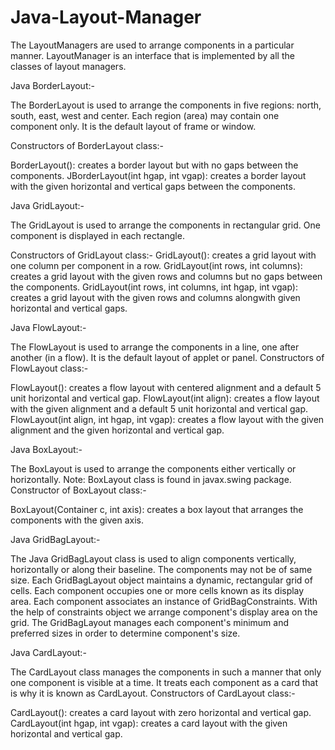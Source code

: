 # Java-Layout-Manager
The LayoutManagers are used to arrange components in a particular manner. LayoutManager is an interface that is implemented by all the classes of layout managers. 

Java BorderLayout:-

The BorderLayout is used to arrange the components in five regions: north, south, east, west and center. Each region (area) may contain one component only. It is the default layout of frame or window. 

Constructors of BorderLayout class:-

BorderLayout(): creates a border layout but with no gaps between the components.
JBorderLayout(int hgap, int vgap): creates a border layout with the given horizontal and vertical gaps between the components.

Java GridLayout:-

The GridLayout is used to arrange the components in rectangular grid. One component is displayed in each rectangle.

Constructors of GridLayout class:-
GridLayout(): creates a grid layout with one column per component in a row.
GridLayout(int rows, int columns): creates a grid layout with the given rows and columns but no gaps between the components.
GridLayout(int rows, int columns, int hgap, int vgap): creates a grid layout with the given rows and columns alongwith given horizontal and vertical gaps.

Java FlowLayout:-

The FlowLayout is used to arrange the components in a line, one after another (in a flow). It is the default layout of applet or panel.
Constructors of FlowLayout class:-

FlowLayout(): creates a flow layout with centered alignment and a default 5 unit horizontal and vertical gap.
FlowLayout(int align): creates a flow layout with the given alignment and a default 5 unit horizontal and vertical gap.
FlowLayout(int align, int hgap, int vgap): creates a flow layout with the given alignment and the given horizontal and vertical gap.

Java BoxLayout:-

The BoxLayout is used to arrange the components either vertically or horizontally. 
Note: BoxLayout class is found in javax.swing package.
Constructor of BoxLayout class:-

BoxLayout(Container c, int axis): creates a box layout that arranges the components with the given axis.

Java GridBagLayout:-

The Java GridBagLayout class is used to align components vertically, horizontally or along their baseline.
The components may not be of same size. Each GridBagLayout object maintains a dynamic, rectangular grid of cells. Each component occupies one or more cells known as its display area. Each component associates an instance of GridBagConstraints. With the help of constraints object we arrange component's display area on the grid. The GridBagLayout manages each component's minimum and preferred sizes in order to determine component's size.

Java CardLayout:-

The CardLayout class manages the components in such a manner that only one component is visible at a time. It treats each component as a card that is why it is known as CardLayout.
Constructors of CardLayout class:-

CardLayout(): creates a card layout with zero horizontal and vertical gap.
CardLayout(int hgap, int vgap): creates a card layout with the given horizontal and vertical gap.
